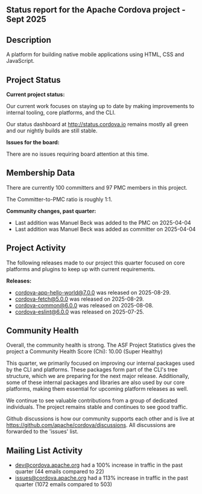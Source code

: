 ## Status report for the Apache Cordova project - Sept 2025

## Description

A platform for building native mobile applications using HTML, CSS and JavaScript.

## Project Status

**Current project status:**

Our current work focuses on staying up to date by making improvements to internal tooling, core platforms, and the CLI.

Our status dashboard at http://status.cordova.io remains mostly all green and our nightly builds are still stable.

**Issues for the board:**

There are no issues requiring board attention at this time.

## Membership Data

There are currently 100 committers and 97 PMC members in this project.

The Committer-to-PMC ratio is roughly 1:1.

**Community changes, past quarter:**

- Last addition was Manuel Beck was added to the PMC on 2025-04-04
- Last addition was Manuel Beck was added as committer on 2025-04-04

## Project Activity

The following releases made to our project this quarter focused on core platforms and plugins to keep up with current requirements.

**Releases:**

- cordova-app-hello-world@7.0.0 was released on 2025-08-29.
- cordova-fetch@5.0.0 was released on 2025-08-29.
- cordova-common@6.0.0 was released on 2025-08-08.
- cordova-eslint@6.0.0 was released on 2025-07-25.

## Community Health

Overall, the community health is strong. The ASF Project Statistics gives the project a Community Health Score (Chi): 10.00 (Super Healthy)

This quarter, we primarily focused on improving our internal packages used by the CLI and platforms. These packages form part of the CLI's tree structure, which we are preparing for the next major release. Additionally, some of these internal packages and libraries are also used by our core platforms, making them essential for upcoming platform releases as well.

We continue to see valuable contributions from a group of dedicated individuals. The project remains stable and continues to see good traffic.

Github discussions is how our community supports each other and is live at https://github.com/apache/cordova/discussions. All discussions are forwarded to the 'issues' list.

## Mailing List Activity

- dev@cordova.apache.org had a 100% increase in traffic in the past quarter (44 emails compared to 22)
- issues@cordova.apache.org had a 113% increase in traffic in the past quarter (1072 emails compared to 503)
